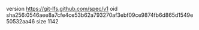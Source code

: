 version https://git-lfs.github.com/spec/v1
oid sha256:0546aee8a7cfe4ce53b62a793270af3ebf09ce9874fb6d865d1549e50532aa46
size 1142
